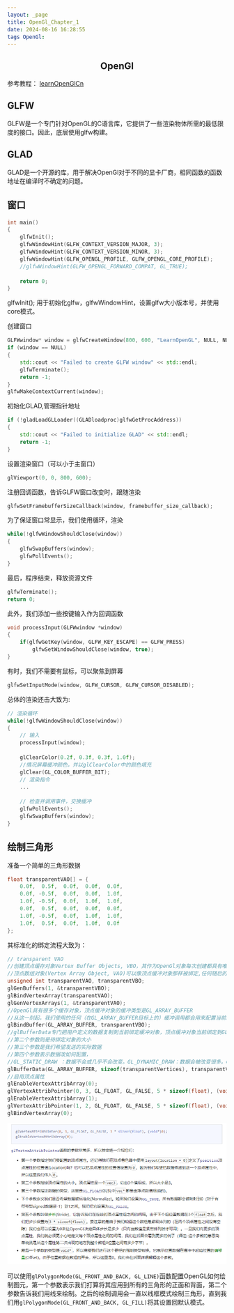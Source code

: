 ```yaml
---
layout: _page
title: OpenGl_Chapter_1
date: 2024-08-16 16:28:55
tags OpenGl:
---
```


## <center>OpenGl

参考教程： [learnOpenGlCn](https://learnopengl-cn.github.io/)

## GLFW
GLFW是一个专门针对OpenGL的C语言库，它提供了一些渲染物体所需的最低限度的接口。因此，底层使用glfw构建。

## GLAD
GLAD是一个开源的库，用于解决OpenGl对于不同的显卡厂商，相同函数的函数地址在编译时不确定的问题。

## 窗口

```C++
int main()
{
    glfwInit();
    glfwWindowHint(GLFW_CONTEXT_VERSION_MAJOR, 3);
    glfwWindowHint(GLFW_CONTEXT_VERSION_MINOR, 3);
    glfwWindowHint(GLFW_OPENGL_PROFILE, GLFW_OPENGL_CORE_PROFILE);
    //glfwWindowHint(GLFW_OPENGL_FORWARD_COMPAT, GL_TRUE);

    return 0;
}
```
glfwInit(); 用于初始化glfw，glfwWindowHint，设置glfw大小版本号，并使用core模式。

创建窗口
```C++
GLFWwindow* window = glfwCreateWindow(800, 600, "LearnOpenGL", NULL, NULL);
if (window == NULL)
{
    std::cout << "Failed to create GLFW window" << std::endl;
    glfwTerminate();
    return -1;
}
glfwMakeContextCurrent(window);
```

初始化GLAD,管理指针地址
```C++
if (!gladLoadGLLoader((GLADloadproc)glfwGetProcAddress))
{
    std::cout << "Failed to initialize GLAD" << std::endl;
    return -1;
}
```
设置渲染窗口（可以小于主窗口）
```C++
glViewport(0, 0, 800, 600);
```

注册回调函数，告诉GLFW窗口改变时，跟随渲染
```C++
glfwSetFramebufferSizeCallback(window, framebuffer_size_callback);
```
为了保证窗口常显示，我们使用循环，渲染

```C++
while(!glfwWindowShouldClose(window))
{
    glfwSwapBuffers(window);
    glfwPollEvents();    
}
```
最后，程序结束，释放资源文件
```C++
glfwTerminate();
return 0;
```

此外，我们添加一些按键输入作为回调函数
```C++
void processInput(GLFWwindow *window)
{
    if(glfwGetKey(window, GLFW_KEY_ESCAPE) == GLFW_PRESS)
        glfwSetWindowShouldClose(window, true);
}
```

有时，我们不需要有鼠标，可以聚焦到屏幕

```C++
glfwSetInputMode(window, GLFW_CURSOR, GLFW_CURSOR_DISABLED);
```

总体的渲染还击大致为:
```C++
// 渲染循环
while(!glfwWindowShouldClose(window))
{
    // 输入
    processInput(window);
    
    glClearColor(0.2f, 0.3f, 0.3f, 1.0f);
    //情况屏幕缓冲颜色，并以glClearColor中的颜色填充
    glClear(GL_COLOR_BUFFER_BIT);
    // 渲染指令
    ...

    // 检查并调用事件，交换缓冲
    glfwPollEvents();
    glfwSwapBuffers(window);
}
```

## 绘制三角形

准备一个简单的三角形数据

```C++
float transparentVAO[] = {
    0.0f,  0.5f,  0.0f,  0.0f,  0.0f,
    0.0f, -0.5f,  0.0f,  0.0f,  1.0f,
    1.0f, -0.5f,  0.0f,  1.0f,  1.0f,
    0.0f,  0.5f,  0.0f,  0.0f,  0.0f,
    1.0f, -0.5f,  0.0f,  1.0f,  1.0f,
    1.0f,  0.5f,  0.0f,  1.0f,  0.0f
};
```
 其标准化的绑定流程大致为：

 ```C++
 // transparent VAO
 //创建顶点缓存对象Vertex Buffer Objects, VBO，其作为OpenGl对象每次创建都具有唯一的ID
 //顶点数组对象(Vertex Array Object, VAO)可以像顶点缓冲对象那样被绑定,任何随后的顶点属性调用都会储存在这个VAO中
unsigned int transparentVAO, transparentVBO;
glGenBuffers(1, &transparentVBO);
glBindVertexArray(transparentVAO);
glGenVertexArrays(1, &transparentVAO);
//OpenGl具有很多个缓存对象，顶点缓冲对象的缓冲类型是GL_ARRAY_BUFFER
//从这一刻起，我们使用的任何（在GL_ARRAY_BUFFER目标上的）缓冲调用都会用来配置当前绑定的缓冲(VBO)
glBindBuffer(GL_ARRAY_BUFFER, transparentVBO);
//glBufferData专门把用户定义的数据复制到当前绑定缓冲对象，顶点缓冲对象当前绑定到GL_ARRAY_BUFFER目标上，
//第二个参数则是待绑定对象的大小
//第三个参数是我们希望发送的实际数据
//第四个参数表示数据改如何配置，
//GL_STATIC_DRAW ：数据不会或几乎不会改变。GL_DYNAMIC_DRAW：数据会被改变很多。GL_STREAM_DRAW ：数据每次绘制时都会改变
glBufferData(GL_ARRAY_BUFFER, sizeof(transparentVertices), transparentVertices, GL_STATIC_DRAW);
//启用顶点属性
glEnableVertexAttribArray(0);
glVertexAttribPointer(0, 3, GL_FLOAT, GL_FALSE, 5 * sizeof(float), (void*)0);
glEnableVertexAttribArray(1);
glVertexAttribPointer(1, 2, GL_FLOAT, GL_FALSE, 5 * sizeof(float), (void*)(3 * sizeof(float)));
glBindVertexArray(0);
 ```
 ![glVertexAttribPointer 说明](./OpenGl-Chapter-1/glVertexAttribPointer.png)

可以使用``glPolygonMode(GL_FRONT_AND_BACK, GL_LINE)``函数配置OpenGL如何绘制图元，第一个参数表示我们打算将其应用到所有的三角形的正面和背面，第二个参数告诉我们用线来绘制。之后的绘制调用会一直以线框模式绘制三角形，直到我们用``glPolygonMode(GL_FRONT_AND_BACK, GL_FILL)``将其设置回默认模式。
